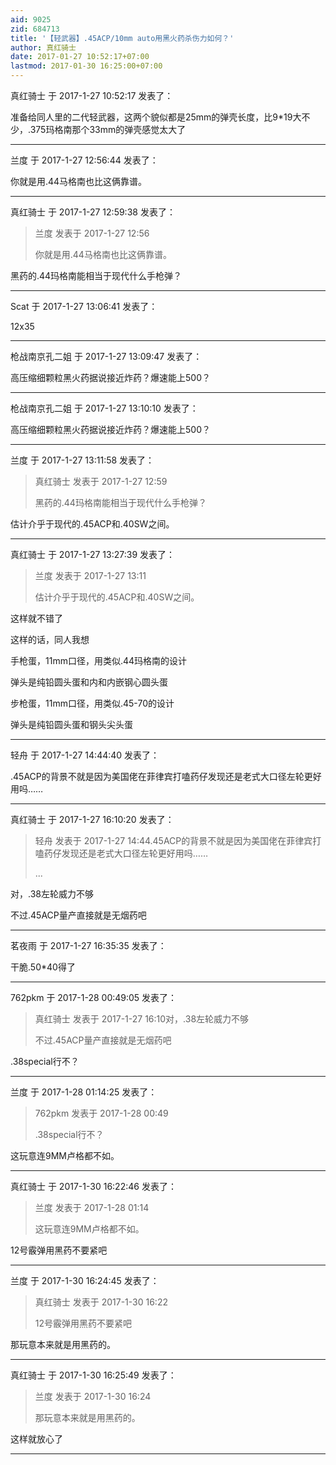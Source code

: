 ```yaml
---
aid: 9025
zid: 684713
title: '【轻武器】.45ACP/10mm auto用黑火药杀伤力如何？'
author: 真红骑士
date: 2017-01-27 10:52:17+07:00
lastmod: 2017-01-30 16:25:00+07:00
---
```


真红骑士 于 2017-1-27 10:52:17 发表了：

准备给同人里的二代轻武器，这两个貌似都是25mm的弹壳长度，比9\*19大不少，.375玛格南那个33mm的弹壳感觉太大了

---------

兰度 于 2017-1-27 12:56:44 发表了：

你就是用.44马格南也比这俩靠谱。

---------

真红骑士 于 2017-1-27 12:59:38 发表了：

> 兰度 发表于 2017-1-27 12:56
> 
> 你就是用.44马格南也比这俩靠谱。



黑药的.44玛格南能相当于现代什么手枪弹？

---------

Scat 于 2017-1-27 13:06:41 发表了：

12x35

---------

枪战南京孔二姐 于 2017-1-27 13:09:47 发表了：

高压缩细颗粒黑火药据说接近炸药？爆速能上500？

---------

枪战南京孔二姐 于 2017-1-27 13:10:10 发表了：

高压缩细颗粒黑火药据说接近炸药？爆速能上500？

---------

兰度 于 2017-1-27 13:11:58 发表了：

> 真红骑士 发表于 2017-1-27 12:59
> 
> 黑药的.44玛格南能相当于现代什么手枪弹？



估计介乎于现代的.45ACP和.40SW之间。

---------

真红骑士 于 2017-1-27 13:27:39 发表了：

> 兰度 发表于 2017-1-27 13:11
> 
> 估计介乎于现代的.45ACP和.40SW之间。



这样就不错了

这样的话，同人我想

手枪蛋，11mm口径，用类似.44玛格南的设计

弹头是纯铅圆头蛋和内和内嵌钢心圆头蛋

步枪蛋，11mm口径，用类似.45-70的设计

弹头是纯铅圆头蛋和钢头尖头蛋

---------

轻舟 于 2017-1-27 14:44:40 发表了：

.45ACP的背景不就是因为美国佬在菲律宾打嗑药仔发现还是老式大口径左轮更好用吗……

---------

真红骑士 于 2017-1-27 16:10:20 发表了：

> 轻舟 发表于 2017-1-27 14:44.45ACP的背景不就是因为美国佬在菲律宾打嗑药仔发现还是老式大口径左轮更好用吗……
> 
> ...



对，.38左轮威力不够

不过.45ACP量产直接就是无烟药吧

---------

茗夜雨 于 2017-1-27 16:35:35 发表了：

干脆.50\*40得了

---------

762pkm 于 2017-1-28 00:49:05 发表了：

> 真红骑士 发表于 2017-1-27 16:10对，.38左轮威力不够
> 
> 不过.45ACP量产直接就是无烟药吧



.38special行不？

---------

兰度 于 2017-1-28 01:14:25 发表了：

> 762pkm 发表于 2017-1-28 00:49
> 
> .38special行不？



这玩意连9MM卢格都不如。

---------

真红骑士 于 2017-1-30 16:22:46 发表了：

> 兰度 发表于 2017-1-28 01:14
> 
> 这玩意连9MM卢格都不如。



12号霰弹用黑药不要紧吧

---------

兰度 于 2017-1-30 16:24:45 发表了：

> 真红骑士 发表于 2017-1-30 16:22
> 
> 12号霰弹用黑药不要紧吧



那玩意本来就是用黑药的。

---------

真红骑士 于 2017-1-30 16:25:49 发表了：

> 兰度 发表于 2017-1-30 16:24
> 
> 那玩意本来就是用黑药的。



这样就放心了

---------

